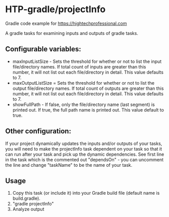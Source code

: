 # HTP-gradle/projectInfo
Gradle code example for https://hightechprofessional.com

A gradle tasks for examining inputs and outputs of gradle tasks.

## Configurable variables:
* maxInputListSize - Sets the threshold for whether or not to list the input file/directory names.  If total count of inputs are greater than this number, it will not list out each file/directory in detail.  This value defaults to 7.
* maxOutputListSize = Sets the threshold for whether or not to list the output file/directory names.  If total count of outputs are greater than this number, it will not list out each file/directory in detail.  This value defaults to 7.
* showFullPath - If false, only the file/directory name (last segment) is printed out.  If true, the full path name is printed out.  This value default to true.

## Other configuration:
If your project dynamically updates the inputs and/or outputs of your tasks, you will need to make the projectInfo task dependent on your task so that it can run after your task and pick up the dynamic dependencies.  See first line in the task which is the commented out "dependsOn" - you can uncomment the line and change "taskName" to be the name of your task.

## Usage
1.  Copy this task (or include it) into your Gradle build file (default name is build.gradle).
2.  "gradle projectInfo"
3.  Analyze output
